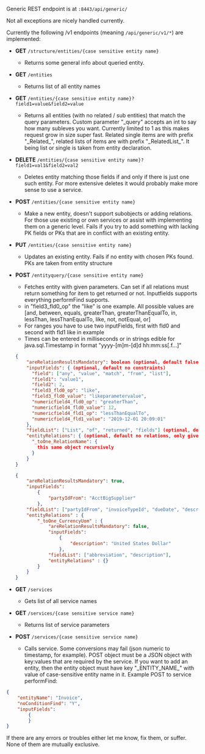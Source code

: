 Generic REST endpoint is at `:8443/api/generic/`

Not all exceptions are nicely handled currently.

Currently the following /v1 endpoints (meaning `/api/generic/v1/*`) are implemented:
* **GET** `/structure/entities/{case sensitive entity name}`
    * Returns some general info about queried entity.
* **GET** `/entities`
    * Returns list of all entity names
* **GET** `/entities/{case sensitive entity name}?field1=value&field2=value`
    * Returns all entities (with no related / sub entities) that match the query parameters. Custom parameter "_query" accepts an int to say how many subleves you want. Currently limited to 1 as this makes request grow in size super fast. Related single items are with prefix "_Related\_", related lists of items are with prefix "_RelatedList\_". It being list or single is taken from entity declaration.
* **DELETE** `/entities/{case sensitive entity name}?field1=val1&field2=val2`
    * Deletes entity matching those fields if and only if there is just one such entity. For more extensive deletes it would probably make more sense to use a service.
* **POST** `/entities/{case sensitive entity name}`
    * Make a new entity, doesn't support subobjects or adding relations. For those use existing or own services or assist with implementing them on a generic level.
    Fails if you try to add something with lacking PK fields or PKs that are in conflict with an existing entity.
* **PUT** `/entities/{case sensitive entity name}`
    * Updates an existing entity. Fails if no entity with chosen PKs found. PKs are taken from entity structure
* **POST** `/entityquery/{case sensitive entity name}`
    * Fetches entity with given parameters. Can set if all relations must return something for item to get returned or not. Inputfields supports everything performFind supports.
    * in "field3_fld0_op" the "like" is one example. All possible values are [and, between, equals, greaterThan, greaterThanEqualTo, in, lessThan, lessThanEqualTo, like, not, notEqual, or]
    * For ranges you have to use two inputFields, first with fld0 and second with fld1 like in example
    * Times can be entered in milliseconds or in strings edible for java.sql.Timestamp in format "yyyy-[m]m-[d]d hh:mm:ss[.f...]"
    
    ```json
    {
        "areRelationResultsMandatory": boolean (optional, default false),
        "inputFields": { (optional, default no constraints)
          "field": ["any", "value", "match", "from", "list"],
          "field1": "value1",
          "field2": 2,
          "field3_fld0_op": "like",
          "field3_fld0_value": "likeparametervalue",
          "numericfield4_fld0_op": "greaterThan",
          "numericfield4_fld0_value": 12,
          "numericfield4_fld1_op": "lessThanEqualTo",
          "numericfield4_fld1_value": "2019-12-01 20:09:01" 
        },
        "fieldList": ["List", "of", "returned", "fields"] (optional, default all fields),
        "entityRelations": { (optional, default no relations, only given relations are returned)
          "_toOne_RelationName": {
            this same object recursively
          }
        }
    }
    ```
  
    ```json
    {
        "areRelationResultsMandatory": true,
        "inputFields": 
            {
                "partyIdFrom": "AcctBigSupplier"
            },
        "fieldList": ["partyIdFrom", "invoiceTypeId", "dueDate", "description"],
        "entityRelations" : {
            "_toOne_CurrencyUom" : {
                "areRelationResultsMandatory": false,
                "inputFields": 
                    {
                        "description": "United States Dollar"
                    },
                "fieldList": ["abbreviation", "description"],
                "entityRelations" : {}
            }
        }
    }
    ```
* **GET** `/services`
    * Gets list of all service names
* **GET** `/services/{case sensitive service name}`
    * Returns list of service parameters
* **POST** `/services/{case sensitive service name}`
    * Calls service. Some conversions may fail (json numeric to timestamp, for example). POST object must be a JSON object with key:values that are required by the service. If you want to add an entity, then the entity object must have key "_ENTITY_NAME\_" with value of case-sensitive entity name in it.
    Example POST to service performFind:
```json 
{
    "entityName": "Invoice",
    "noConditionFind": "Y",
    "inputFields": 
        {
        }
}
```

If there are any errors or troubles either let me know, fix them, or suffer. None of them are mutually exclusive.
